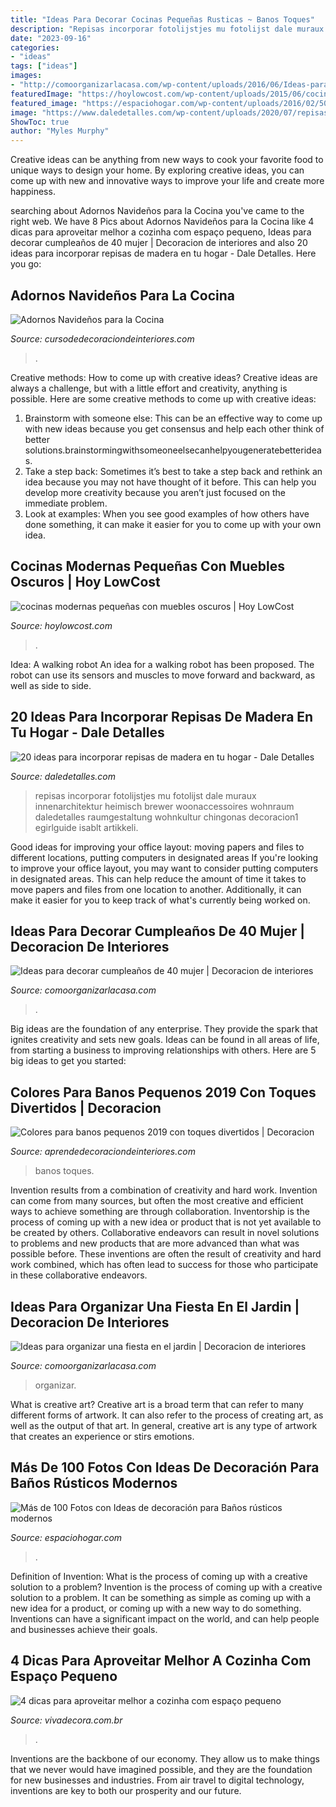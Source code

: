 ```yaml
---
title: "Ideas Para Decorar Cocinas Pequeñas Rusticas ~ Banos Toques"
description: "Repisas incorporar fotolijstjes mu fotolijst dale muraux innenarchitektur heimisch brewer woonaccessoires wohnraum daledetalles raumgestaltung wohnkultur chingonas decoracion1 egirlguide isablt artikkeli"
date: "2023-09-16"
categories:
- "ideas"
tags: ["ideas"]
images:
- "http://comoorganizarlacasa.com/wp-content/uploads/2016/06/Ideas-para-organizar-una-fiesta-en-el-jardin-1.jpg"
featuredImage: "https://hoylowcost.com/wp-content/uploads/2015/06/cocinas-modernas-pequeñas-con-muebles-oscuros1.jpg"
featured_image: "https://espaciohogar.com/wp-content/uploads/2016/02/50-fotos-con-ideas-de-decoracion-para-banos-rusticos-2016-pared-piedra.jpg"
image: "https://www.daledetalles.com/wp-content/uploads/2020/07/repisas.jpg"
ShowToc: true
author: "Myles Murphy"
---
```



Creative ideas can be anything from new ways to cook your favorite food to unique ways to design your home. By exploring creative ideas, you can come up with new and innovative ways to improve your life and create more happiness.

	

		
searching about Adornos Navideños para la Cocina you've came to the right web. We have 8 Pics about Adornos Navideños para la Cocina like 4 dicas para aproveitar melhor a cozinha com espaço pequeno, Ideas para decorar cumpleaños de 40 mujer | Decoracion de interiores and also 20 ideas para incorporar repisas de madera en tu hogar - Dale Detalles. Here you go:
		
    
## Adornos Navideños Para La Cocina

<img loading=lazy src="https://cursodedecoraciondeinteriores.com/wp-content/uploads/2017/11/Adornos-navidenos-para-la-cocina-10.jpg" onerror="this.onerror=null;this.src='https://tse1.mm.bing.net/th?id=OIP.sMC2HerGJfmSCh4pyl2nWwHaJ4&amp;pid=15.1';" alt="Adornos Navideños para la Cocina">

_Source: cursodedecoraciondeinteriores.com_

>. 

	

Creative methods: How to come up with creative ideas?
Creative ideas are always a challenge, but with a little effort and creativity, anything is possible. Here are some creative methods to come up with creative ideas:
1. Brainstorm with someone else: This can be an effective way to come up with new ideas because you get consensus and help each other think of better solutions.brainstormingwithsomeoneelsecanhelpyougeneratebetterideas.
2. Take a step back: Sometimes it’s best to take a step back and rethink an idea because you may not have thought of it before. This can help you develop more creativity because you aren’t just focused on the immediate problem.
3. Look at examples: When you see good examples of how others have done something, it can make it easier for you to come up with your own idea.

    
## Cocinas Modernas Pequeñas Con Muebles Oscuros | Hoy LowCost

<img loading=lazy src="https://hoylowcost.com/wp-content/uploads/2015/06/cocinas-modernas-pequeñas-con-muebles-oscuros1.jpg" onerror="this.onerror=null;this.src='https://tse4.mm.bing.net/th?id=OIP.FdQ-HNSnuO63axyWaO6CVgHaFe&amp;pid=15.1';" alt="cocinas modernas pequeñas con muebles oscuros | Hoy LowCost">

_Source: hoylowcost.com_

>. 

	

Idea: A walking robot
An idea for a walking robot has been proposed. The robot can use its sensors and muscles to move forward and backward, as well as side to side.

    
## 20 Ideas Para Incorporar Repisas De Madera En Tu Hogar - Dale Detalles

<img loading=lazy src="https://www.daledetalles.com/wp-content/uploads/2020/07/repisas.jpg" onerror="this.onerror=null;this.src='https://tse1.mm.bing.net/th?id=OIP.YP7KpeMWLcWFW2P0QSDyZQHaLH&amp;pid=15.1';" alt="20 ideas para incorporar repisas de madera en tu hogar - Dale Detalles">

_Source: daledetalles.com_

>repisas incorporar fotolijstjes mu fotolijst dale muraux innenarchitektur heimisch brewer woonaccessoires wohnraum daledetalles raumgestaltung wohnkultur chingonas decoracion1 egirlguide isablt artikkeli. 

	

Good ideas for improving your office layout: moving papers and files to different locations, putting computers in designated areas
If you're looking to improve your office layout, you may want to consider putting computers in designated areas. This can help reduce the amount of time it takes to move papers and files from one location to another. Additionally, it can make it easier for you to keep track of what's currently being worked on.

    
## Ideas Para Decorar Cumpleaños De 40 Mujer | Decoracion De Interiores

<img loading=lazy src="https://comoorganizarlacasa.com/wp-content/uploads/2017/12/Ideas-para-decorar-cumpleanos-de-40-mujer-12.jpg" onerror="this.onerror=null;this.src='https://tse1.mm.bing.net/th?id=OIP.nLIw5KAbIowKvFIl4lw9qgHaJ3&amp;pid=15.1';" alt="Ideas para decorar cumpleaños de 40 mujer | Decoracion de interiores">

_Source: comoorganizarlacasa.com_

>. 

	

Big ideas are the foundation of any enterprise. They provide the spark that ignites creativity and sets new goals. Ideas can be found in all areas of life, from starting a business to improving relationships with others. Here are 5 big ideas to get you started:

    
## Colores Para Banos Pequenos 2019 Con Toques Divertidos | Decoracion

<img loading=lazy src="https://aprendedecoraciondeinteriores.com/wp-content/uploads/2019/05/Colores-para-banos-pequenos-2019-con-toques-divertidos.jpg" onerror="this.onerror=null;this.src='https://tse4.mm.bing.net/th?id=OIP.YNIEAIHcC32LLw1S2c9v0gHaLH&amp;pid=15.1';" alt="Colores para banos pequenos 2019 con toques divertidos | Decoracion">

_Source: aprendedecoraciondeinteriores.com_

>banos toques. 

	

Invention results from a combination of creativity and hard work.
Invention can come from many sources, but often the most creative and efficient ways to achieve something are through collaboration. Inventorship is the process of coming up with a new idea or product that is not yet available to be created by others. Collaborative endeavors can result in novel solutions to problems and new products that are more advanced than what was possible before. These inventions are often the result of creativity and hard work combined, which has often lead to success for those who participate in these collaborative endeavors.

    
## Ideas Para Organizar Una Fiesta En El Jardin | Decoracion De Interiores

<img loading=lazy src="http://comoorganizarlacasa.com/wp-content/uploads/2016/06/Ideas-para-organizar-una-fiesta-en-el-jardin-1.jpg" onerror="this.onerror=null;this.src='https://tse3.mm.bing.net/th?id=OIP.kbFOlX3JJUH5T4dqOUA0FAAAAA&amp;pid=15.1';" alt="Ideas para organizar una fiesta en el jardin | Decoracion de interiores">

_Source: comoorganizarlacasa.com_

>organizar. 

	

What is creative art?
Creative art is a broad term that can refer to many different forms of artwork. It can also refer to the process of creating art, as well as the output of that art. In general, creative art is any type of artwork that creates an experience or stirs emotions.

    
## Más De 100 Fotos Con Ideas De Decoración Para Baños Rústicos Modernos

<img loading=lazy src="https://espaciohogar.com/wp-content/uploads/2016/02/50-fotos-con-ideas-de-decoracion-para-banos-rusticos-2016-pared-piedra.jpg" onerror="this.onerror=null;this.src='https://tse3.mm.bing.net/th?id=OIP.thc3I7PyADrkZ2A3aT84ZAHaLu&amp;pid=15.1';" alt="Más de 100 Fotos con Ideas de decoración para Baños rústicos modernos">

_Source: espaciohogar.com_

>. 

	

Definition of Invention: What is the process of coming up with a creative solution to a problem?
Invention is the process of coming up with a creative solution to a problem. It can be something as simple as coming up with a new idea for a product, or coming up with a new way to do something. Inventions can have a significant impact on the world, and can help people and businesses achieve their goals.

    
## 4 Dicas Para Aproveitar Melhor A Cozinha Com Espaço Pequeno

<img loading=lazy src="https://imagens-revista-pro.vivadecora.com.br/uploads/2018/02/cozinha-espaco-pequeno.jpg" onerror="this.onerror=null;this.src='https://tse2.mm.bing.net/th?id=OIP.DXe1h9V51gV-9KnkLuDY9wHaJ4&amp;pid=15.1';" alt="4 dicas para aproveitar melhor a cozinha com espaço pequeno">

_Source: vivadecora.com.br_

>. 

	

Inventions are the backbone of our economy. They allow us to make things that we never would have imagined possible, and they are the foundation for new businesses and industries. From air travel to digital technology, inventions are key to both our prosperity and our future.


